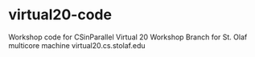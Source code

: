 # virtual20-code
Workshop code for CSinParallel Virtual 20 Workshop
Branch for St. Olaf multicore machine virtual20.cs.stolaf.edu
